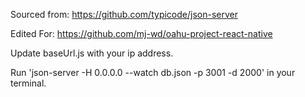 Sourced from: https://github.com/typicode/json-server

Edited For: https://github.com/mj-wd/oahu-project-react-native

Update baseUrl.js with your ip address.

Run 'json-server -H 0.0.0.0 --watch db.json -p 3001 -d 2000' in your terminal.
